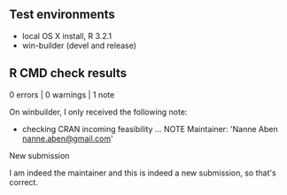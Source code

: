 ## Test environments
* local OS X install, R 3.2.1
* win-builder (devel and release)

## R CMD check results

0 errors | 0 warnings | 1 note

On winbuilder, I only received the following note:
* checking CRAN incoming feasibility ... NOTE
Maintainer: 'Nanne Aben <nanne.aben@gmail.com>'

New submission

I am indeed the maintainer and this is indeed a new submission, so that's correct.